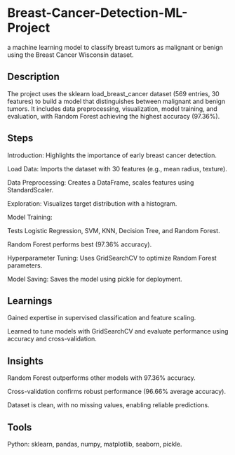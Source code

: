 # Breast-Cancer-Detection-ML-Project
a machine learning model to classify breast tumors as malignant or benign using the Breast Cancer Wisconsin dataset.

## Description
The project uses the sklearn load_breast_cancer dataset (569 entries, 30 features) to build a model that distinguishes between malignant and benign tumors. It includes data preprocessing, visualization, model training, and evaluation, with Random Forest achieving the highest accuracy (97.36%).

## Steps

Introduction: Highlights the importance of early breast cancer detection.

Load Data: Imports the dataset with 30 features (e.g., mean radius, texture).

Data Preprocessing: Creates a DataFrame, scales features using StandardScaler.

Exploration: Visualizes target distribution with a histogram.

Model Training:

Tests Logistic Regression, SVM, KNN, Decision Tree, and Random Forest.

Random Forest performs best (97.36% accuracy).

Hyperparameter Tuning: Uses GridSearchCV to optimize Random Forest parameters.

Model Saving: Saves the model using pickle for deployment.

## Learnings

Gained expertise in supervised classification and feature scaling.

Learned to tune models with GridSearchCV and evaluate performance using accuracy and cross-validation.


## Insights
Random Forest outperforms other models with 97.36% accuracy.

Cross-validation confirms robust performance (96.66% average accuracy).

Dataset is clean, with no missing values, enabling reliable predictions.

## Tools

Python: sklearn, pandas, numpy, matplotlib, seaborn, pickle.

